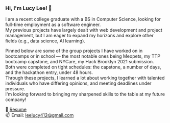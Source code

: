 ### Hi, I'm Lucy Lee! 👋

<!--
**lucylee-412/lucylee-412** is a ✨ _special_ ✨ repository because its `README.md` (this file) appears on your GitHub profile.

Here are some ideas to get you started:

- 🔭 I’m currently working on ...
- 🌱 I’m currently learning ...
- 👯 I’m looking to collaborate on ...
- 🤔 I’m looking for help with ...
- 💬 Ask me about ...
- 📫 How to reach me: ...
- 😄 Pronouns: ...
- ⚡ Fun fact: ...
-->

I am a recent college graduate with a BS in Computer Science, looking for full-time employment as a software engineer.  
My previous projects have largely dealt with web development and project management, but I am eager to expand my horizons and explore other fields (e.g., data science, AI learning).  
  
Pinned below are some of the group projects I have worked on in bootcamps or in school — the most notable ones being Meopets, my TTP bootcamp capstone, and NYCare, my Hack Brooklyn 2021 submission.  
Both were completed on tight schedules: the capstone, a number of days, and the hackathon entry, under 48 hours.  
Through these projects, I learned a lot about working together with talented individuals who have differing opinions, and meeting deadlines under pressure.  
I'm looking forward to bringing my sharpened skills to the table at my future company!

📝 [Resume](https://imgur.com/a/2oyJnhi)  
📫 Email: leelucy412@gmail.com  

